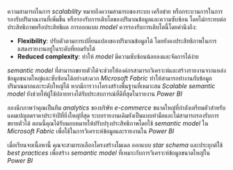 
ความสามารถในการ _scalability_ หมายถึงความสามารถของระบบ เครือข่าย หรือกระบวนการในการรองรับปริมาณงานที่เพิ่มขึ้น หรือรองรับการเติบโตของปริมาณข้อมูลและความซับซ้อน โดยไม่กระทบต่อประสิทธิภาพหรือประสิทธิผล การออกแบบ _model_ ควรรองรับการเติบโตนี้โดยคำนึงถึง:

- **Flexibility**: ปรับตัวตามการเปลี่ยนแปลงของปริมาณข้อมูลได้ โดยยังคงประสิทธิภาพในการแสดงรายงานอยู่ในระดับที่ยอมรับได้
- **Reduced complexity**: ทำให้ _model_ มีความซับซ้อนน้อยลงและจัดการได้ง่าย

_semantic model_ ที่สามารถขยายตัวได้จะช่วยให้องค์กรสามารถวิเคราะห์และสร้างรายงานจากแหล่งข้อมูลขนาดใหญ่และซับซ้อนได้อย่างสะดวก _Microsoft Fabric_ ทำให้สามารถทำงานกับข้อมูลปริมาณมากและระดับใหญ่ได้ หากมีการวางโครงสร้างพื้นฐานที่เหมาะสม _Scalable semantic model_ ยังช่วยให้ผู้ใช้ปลายทางได้รับประสบการณ์ที่ดีที่สุดในรายงาน _Power BI_

ลองนึกภาพว่าคุณเป็นทีม _analytics_ ของบริษัท _e-commerce_ ขนาดใหญ่ที่กำลังเตรียมตัวสำหรับแคมเปญลดราคาประจำปีที่ยิ่งใหญ่ที่สุด ระบบรายงานเดิมยังเป็นแบบทำมือและไม่สามารถรองรับการขยายตัวได้ ตอนนี้คุณได้รับมอบหมายให้ปรับปรุงประสิทธิภาพโดยใช้ _semantic model_ ใน _Microsoft Fabric_ เพื่อใช้ในการวิเคราะห์ข้อมูลและรายงานใน _Power BI_

เมื่อเรียนจบเนื้อหานี้ คุณจะสามารถเลือกโครงสร้างโมเดล ออกแบบ _star schema_ และประยุกต์ใช้ _best practices_ เพื่อสร้าง _semantic model_ ที่เหมาะกับการวิเคราะห์ข้อมูลขนาดใหญ่ใน _Power BI_